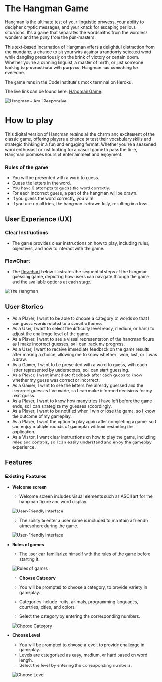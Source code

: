 # The Hangman Game

Hangman is the ultimate test of your linguistic prowess, your ability to decipher cryptic messages, and your knack for escaping perilous situations. It's a game that separates the wordsmiths from the wordless wonders and the puny from the pun-masters.

This text-based incarnation of Hangman offers a delightful distraction from the mundane, a chance to pit your wits against a randomly selected word while dangling precariously on the brink of victory or certain doom. Whether you're a cunning linguist, a master of mirth, or just someone looking to procrastinate with purpose, Hangman has something for everyone.

The game runs in the Code Institute's mock terminal on Heroku.

The live link can be found here: [Hangman Game](https://hangman-game-makarets-4c786ce4abe6.herokuapp.com/).

![Hangman - Am I Responsive](media/first.png)


# How to play

This digital version of Hangman retains all the charm and excitement of the classic game, offering players a chance to test their vocabulary skills and strategic thinking in a fun and engaging format. Whether you're a seasoned word enthusiast or just looking for a casual game to pass the time, Hangman promises hours of entertainment and enjoyment.

### Rules of the game

-  You will be presented with a word to guess.
-  Guess the letters in the word.
-  You have 6 attempts to guess the word    correctly.  
-  For each incorrect guess, a part of the hangman will be drawn.
- If you guess the word correctly, you win!
- If you use up all tries, the hangman is drawn fully, resulting in a loss.

## User Experience (UX)

### Clear Instructions

- The game provides clear instructions on how to play, including rules, objectives, and how to interact with the game.

### FlowChart

-  The [flowchart](media/flowchart.png) below illustrates the sequential steps of the hangman guessing game, depicting how users can navigate through the game and the available options at each stage.

![The Hangman ](media/flowchart.png)

## User Stories

  - As a Player, I want to be able to choose a category of words so that I can guess words related to a specific theme.
  - As a User, I want to select the difficulty level (easy, medium, or hard) to adjust the challenge level of the game.
  - As a Player, I want to see a visual representation of the hangman figure as I make incorrect guesses, so I can track my progress.
  - As a User, I want to receive immediate feedback on the game results after making a choice, allowing me to know whether I won, lost, or it was a draw.
  - As a Gamer, I want to be presented with a word to guess, with each letter represented by underscores, so I can start guessing.
  - As a Player, I want immediate feedback after each guess to know whether my guess was correct or incorrect.
  - As a Gamer, I want to see the letters I've already guessed and the incorrect guesses I've made, so I can make informed decisions for my next guess.
  - As a Player, I want to know how many tries I have left before the game ends, so I can strategize my guesses accordingly.
  - As a Player, I want to be notified when I win or lose the game, so I know the outcome of my gameplay.
  - As a Player, I want the option to play again after completing a game, so I can enjoy multiple rounds of gameplay without restarting the application.
  - As a Visitor, I want clear instructions on how to play the game, including rules and controls, so I can easily understand and enjoy the gameplay experience.

## Features

### Existing Features

- __Welcome screen__

  - Welcome screen includes visual elements such as ASCII art for the hangman figure and word display. 
  
  ![User-Friendly Interface](media/welcome.png)

  - The ability to enter a user name is included to maintain a friendly atmosphere during the game.
  
  ![User-Friendly Interface](media/entergame.png)

- __Rules of games__

  - The user can familiarize himself with the rules of the game before starting it.
  
  ![Rules of games](media/rules.png)

  - __Choose Category__

  - You will be prompted to choose a category, to provide variety in gameplay.
  - Categories include fruits, animals, programming languages, countries, cities, and colors.
  - Select the category by entering the corresponding numbers.
  
  ![Choose Category](media/categories.png)

- __Choose Level__
  - You will be prompted to choose a level, to provide challenge in gameplay.
  - Levels are categorized as easy, medium, or hard based on word length.
  - Select the level by entering the corresponding numbers.
  
  ![Choose Level](media/level.png)
